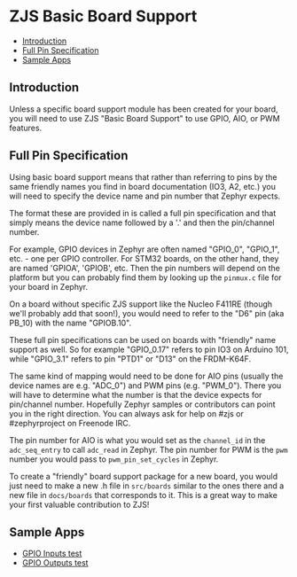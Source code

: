 ZJS Basic Board Support
=======================

* [Introduction](#introduction)
* [Full Pin Specification](#full-pin-specification)
* [Sample Apps](#sample-apps)

Introduction
------------
Unless a specific board support module has been created for your board, you will
need to use ZJS "Basic Board Support" to use GPIO, AIO, or PWM features.

Full Pin Specification
----------------------
Using basic board support means that rather than referring to pins by the same
friendly names you find in board documentation (IO3, A2, etc.) you will need to
specify the device name and pin number that Zephyr expects.

The format these are provided in is called a full pin specification and that
simply means the device name followed by a '.' and then the pin/channel number.

For example, GPIO devices in Zephyr are often named "GPIO_0", "GPIO_1", etc. -
one per GPIO controller. For STM32 boards, on the other hand, they are named
'GPIOA', 'GPIOB', etc. Then the pin numbers will depend on the platform but you
can probably find them by looking up the `pinmux.c` file for your board in
Zephyr.

On a board without specific ZJS support like the Nucleo F411RE (though we'll
probably add that soon!), you would need to refer to the "D6" pin (aka PB_10)
with the name "GPIOB.10".

These full pin specifications can be used on boards with "friendly" name support
as well. So for example "GPIO_0.17" refers to pin IO3 on Arduino 101, while
"GPIO_3.1" refers to pin "PTD1" or "D13" on the FRDM-K64F.

The same kind of mapping would need to be done for AIO pins (usually the device
names are e.g. "ADC_0") and PWM pins (e.g. "PWM_0"). There you will have to
determine what the number is that the device expects for pin/channel number.
Hopefully Zephyr samples or contributors can point you in the right direction.
You can always ask for help on #zjs or #zephyrproject on Freenode IRC.

The pin number for AIO is what you would set as the `channel_id` in the
`adc_seq_entry` to call `adc_read` in Zephyr. The pin number for PWM is the
`pwm` number you would pass to `pwm_pin_set_cycles` in Zephyr.

To create a "friendly" board support package for a new board, you would just
need to make a new .h file in `src/boards` similar to the ones there and a new
file in `docs/boards` that corresponds to it. This is a great way to make your
first valuable contribution to ZJS!

Sample Apps
-----------
* [GPIO Inputs test](../../samples/tests/GPIO-Inputs.js)
* [GPIO Outputs test](../../samples/tests/GPIO-Outputs.js)
